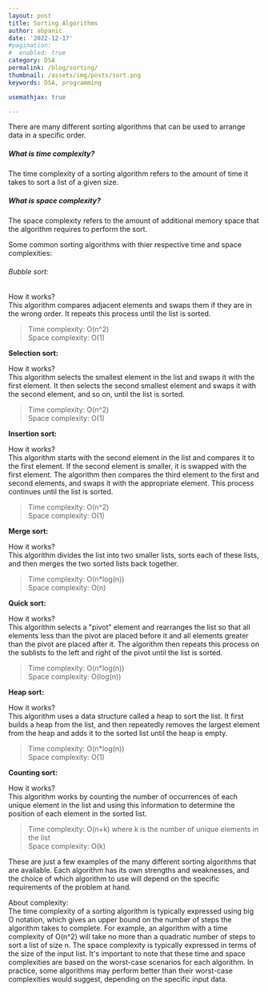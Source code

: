 ```yaml
---
layout: post
title: Sorting Algorithms
author: abpanic
date: '2022-12-17'
#pagination: 
#  enabled: true
category: DSA
permalink: /blog/sorting/
thumbnail: /assets/img/posts/sort.png
keywords: DSA, programming

usemathjax: true

---
```


There are many different sorting algorithms that can be used to arrange data in a specific order.

##### What is time complexity?

The time complexity of a sorting algorithm refers to the amount of time it takes to sort a list of a given size.

##### What is space complexity?

The space complexity refers to the amount of additional memory space that the algorithm requires to perform the sort.

Some common sorting algorithms with thier respective time and space complexities:

###### Bubble sort:

How it works?  
This algorithm compares adjacent elements and swaps them if they are in the wrong order.
It repeats this process until the list is sorted.
>Time complexity: O(n^2)  
Space complexity: O(1)

**Selection sort:**

How it works?  
This algorithm selects the smallest element in the list and swaps it with the first element.
It then selects the second smallest element and swaps it with the second element, and so on, until the list is sorted.
>Time complexity: O(n^2)  
Space complexity: O(1)

**Insertion sort:**

How it works?  
This algorithm starts with the second element in the list and compares it to the first element.
If the second element is smaller, it is swapped with the first element. The algorithm then compares the third element to the first and second elements, and swaps it with the appropriate element. This process continues until the list is sorted.
>Time complexity: O(n^2)  
Space complexity: O(1)

**Merge sort:**

How it works?  
This algorithm divides the list into two smaller lists, sorts each of these lists, and then merges the two sorted lists back together.
>Time complexity: O(n*log(n))  
Space complexity: O(n)

**Quick sort:**

How it works?  
This algorithm selects a "pivot" element and rearranges the list so that all elements less than the pivot are placed before it and all elements greater than the pivot are placed after it.
The algorithm then repeats this process on the sublists to the left and right of the pivot until the list is sorted.
>Time complexity: O(n*log(n))  
Space complexity: O(log(n))

**Heap sort:**

How it works?  
This algorithm uses a data structure called a heap to sort the list.
It first builds a heap from the list, and then repeatedly removes the largest element from the heap and adds it to the sorted list until the heap is empty.
>Time complexity: O(n*log(n))  
Space complexity: O(1)

**Counting sort:**

How it works?  
This algorithm works by counting the number of occurrences of each unique element in the list and using this information to determine the position of each element in the sorted list.
>Time complexity: O(n+k) where k is the number of unique elements in the list  
Space complexity: O(k)

These are just a few examples of the many different sorting algorithms that are available. Each algorithm has its own strengths and weaknesses, and the choice of which algorithm to use will depend on the specific requirements of the problem at hand.  

About complexity:  
The time complexity of a sorting algorithm is typically expressed using big O notation, which gives an upper bound on the number of steps the algorithm takes to complete. For example, an algorithm with a time complexity of O(n^2) will take no more than a quadratic number of steps to sort a list of size n. The space complexity is typically expressed in terms of the size of the input list.
It's important to note that these time and space complexities are based on the worst-case scenarios for each algorithm. In practice, some algorithms may perform better than their worst-case complexities would suggest, depending on the specific input data.